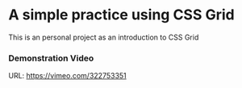 # A simple practice using CSS Grid

This is an personal project as an introduction to CSS Grid

### Demonstration Video
URL: https://vimeo.com/322753351
